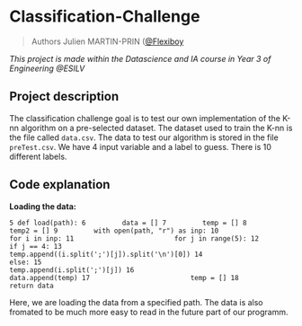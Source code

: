 # Classification-Challenge

> Authors Julien MARTIN-PRIN ([@Flexiboy](https://github.com/Flexiboy])

*This project is made within the Datascience and IA course in Year 3 of Engineering @ESILV*

## Project description

The classification challenge goal is to test our own implementation of the K-nn algorithm on a pre-selected dataset. The dataset used to train the K-nn is the file called `data.csv`. The data to test our algorithm is stored in the file `preTest.csv`. We have 4 input variable and a label to guess. There is 10 different labels.

## Code explanation

**Loading the data:**

`5 def load(path):
6         data = []
7         temp = []
8         temp2 = []
9         with open(path, "r") as inp:
10                 for i in inp:
11                         for j in range(5):
12                                 if j == 4:
13                                         temp.append((i.split(';')[j]).split('\n')[0])
14                                 else:
15                                         temp.append(i.split(';')[j])
16                         data.append(temp)
17                         temp = []
18         return data`

Here, we are loading the data from a specified path. The data is also fromated to be much more easy to read in the future part of our programm.

